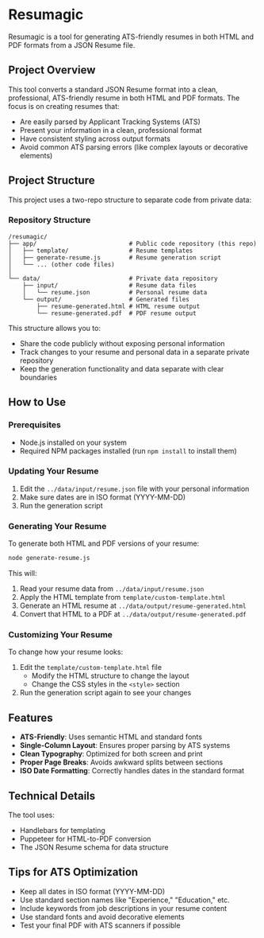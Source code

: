 # Resumagic

Resumagic is a tool for generating ATS-friendly resumes in both HTML and PDF formats from a JSON Resume file.

## Project Overview

This tool converts a standard JSON Resume format into a clean, professional, ATS-friendly resume in both HTML and PDF formats. The focus is on creating resumes that:

- Are easily parsed by Applicant Tracking Systems (ATS)
- Present your information in a clean, professional format
- Have consistent styling across output formats
- Avoid common ATS parsing errors (like complex layouts or decorative elements)

## Project Structure

This project uses a two-repo structure to separate code from private data:

### Repository Structure

```
/resumagic/
├── app/                          # Public code repository (this repo)
│   ├── template/                 # Resume templates
│   ├── generate-resume.js        # Resume generation script
│   └── ... (other code files)
│
└── data/                         # Private data repository
    ├── input/                    # Resume data files
    │   └── resume.json           # Personal resume data
    └── output/                   # Generated files
        ├── resume-generated.html # HTML resume output
        └── resume-generated.pdf  # PDF resume output
```

This structure allows you to:
- Share the code publicly without exposing personal information
- Track changes to your resume and personal data in a separate private repository
- Keep the generation functionality and data separate with clear boundaries

## How to Use

### Prerequisites

- Node.js installed on your system
- Required NPM packages installed (run `npm install` to install them)

### Updating Your Resume

1. Edit the `../data/input/resume.json` file with your personal information
2. Make sure dates are in ISO format (YYYY-MM-DD)
3. Run the generation script

### Generating Your Resume

To generate both HTML and PDF versions of your resume:

```bash
node generate-resume.js
```

This will:
1. Read your resume data from `../data/input/resume.json`
2. Apply the HTML template from `template/custom-template.html`
3. Generate an HTML resume at `../data/output/resume-generated.html`
4. Convert that HTML to a PDF at `../data/output/resume-generated.pdf`

### Customizing Your Resume

To change how your resume looks:

1. Edit the `template/custom-template.html` file
   - Modify the HTML structure to change the layout
   - Change the CSS styles in the `<style>` section
2. Run the generation script again to see your changes

## Features

- **ATS-Friendly**: Uses semantic HTML and standard fonts
- **Single-Column Layout**: Ensures proper parsing by ATS systems
- **Clean Typography**: Optimized for both screen and print
- **Proper Page Breaks**: Avoids awkward splits between sections
- **ISO Date Formatting**: Correctly handles dates in the standard format

## Technical Details

The tool uses:
- Handlebars for templating
- Puppeteer for HTML-to-PDF conversion
- The JSON Resume schema for data structure

## Tips for ATS Optimization

- Keep all dates in ISO format (YYYY-MM-DD)
- Use standard section names like "Experience," "Education," etc.
- Include keywords from job descriptions in your resume content
- Use standard fonts and avoid decorative elements
- Test your final PDF with ATS scanners if possible

